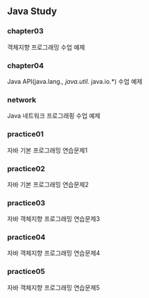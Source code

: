 ## Java Study

### chapter03
객체지향 프로그래밍 수업 예제

### chapter04
Java API(java.lang.*, java.util.* java.io.*) 수업 예제

### network
Java 네트워크 프로그래핑 수업 예제

### practice01
자바 기본 프로그래밍 연습문제1

### practice02
자바 기본 프로그래밍 연습문제2

### practice03
자바 객체지향 프로그래밍 연습문제3

### practice04
자바 객체지향 프로그래밍 연습문제4

### practice05
자바 객체지향 프로그래밍 연습문제5






